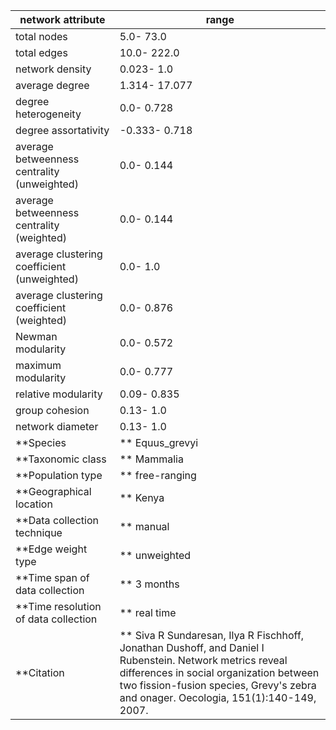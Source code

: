 network attribute|range
---|---
total nodes|5.0- 73.0
total edges|10.0- 222.0
network density|0.023- 1.0
average degree|1.314- 17.077
degree heterogeneity|0.0- 0.728
degree assortativity|-0.333- 0.718
average betweenness centrality (unweighted)|0.0- 0.144
average betweenness centrality (weighted)|0.0- 0.144
average clustering coefficient (unweighted)|0.0- 1.0
average clustering coefficient (weighted)|0.0- 0.876
Newman modularity|0.0- 0.572
maximum modularity|0.0- 0.777
relative modularity|0.09- 0.835
group cohesion|0.13- 1.0
network diameter|0.13- 1.0
**Species|** Equus_grevyi
**Taxonomic class|** Mammalia
**Population type|** free-ranging
**Geographical location|** Kenya
**Data collection technique|** manual 
**Edge weight type|** unweighted
**Time span of data collection|** 3 months
**Time resolution of data collection|** real time
**Citation|** Siva R Sundaresan, Ilya R Fischhoff, Jonathan Dushoff, and Daniel I Rubenstein. Network metrics reveal differences in social organization between two fission-fusion species, Grevy's zebra and onager. Oecologia, 151(1):140-149, 2007.